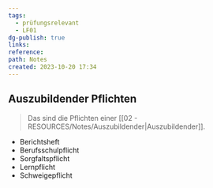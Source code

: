 ```yaml
---
tags:
  - prüfungsrelevant
  - LF01
dg-publish: true
links: 
reference: 
path: Notes
created: 2023-10-20 17:34
---
```

## Auszubildender Pflichten 
> Das sind die Pflichten einer [[02 - RESOURCES/Notes/Auszubildender\|Auszubildender]].


- Berichtsheft
- Berufsschulpflicht
- Sorgfaltspflicht
- Lernpflicht
- Schweigepflicht

